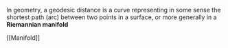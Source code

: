 In geometry, a geodesic distance is a curve representing in some sense the shortest path (arc) between two points in a surface, or more generally in a **Riemannian manifold**

[[Manifold]]